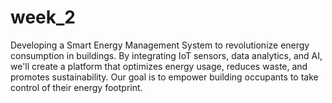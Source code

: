 # week_2
Developing a Smart Energy Management System to revolutionize energy consumption in buildings. By integrating IoT sensors, data analytics, and AI, we'll create a platform that optimizes energy usage, reduces waste, and promotes sustainability. Our goal is to empower building occupants to take control of their energy footprint.
